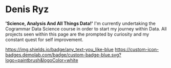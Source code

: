 # Denis Ryz

**'Science, Analysis And All Things Data!'**
I'm currently undertaking the Cogrammar Data Science course in order to start my journey within Data. All projects seen within this page are the prompted by curiosity and my constant quest for self improvement.

https://img.shields.io/badge/any_text-you_like-blue
https://custom-icon-badges.demolab.com/badge/custom-badge-blue.svg?logo=paintbrush&logoColor=white
